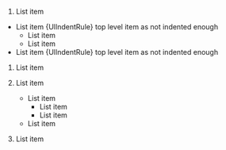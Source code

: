 1. List item
  - List item {UlIndentRule} top level item as not indented enough
    - List item
    - List item
  - List item {UlIndentRule} top level item as not indented enough
1. List item

1. List item
   - List item
     - List item
     - List item
   - List item
1. List item
